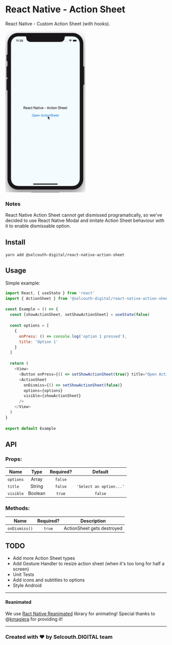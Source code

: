 # React Native - Action Sheet

React Native - Custom Action Sheet (with hooks).

<img src="https://github.com/SelcouthDigital/react-native-action-sheet/blob/master/examples/react-native-action-sheet.gif?raw=true" width="250">

### Notes

React Native Action Sheet cannot get dismissed programatically, so we've decided to use React Native Modal and imitate Action Sheet behaviour with it to enable dismissable option.

## Install

`yarn add @selcouth-digital/react-native-action-sheet`

## Usage

Simple example:

```javascript
import React, { useState } from 'react'
import { ActionSheet } from '@selcouth-digital/react-native-action-sheet'

const Example = () => {
  const [showActionSheet, setShowActionSheet] = useState(false)
  
  const options = [
    {
      onPress: () => console.log('option 1 pressed'),
      title: 'Option 1'
    }
  ]
  
  return (
    <View>
      <Button onPress={() => setShowActionSheet(true)} title="Open Action Sheet" />
      <ActionSheet
        onDismiss={() => setShowActionSheet(false)}
        options={options}
        visible={showActionSheet}
      />
    </View>
  )
}

export default Example
```

## API

### Props:

| Name       | Type    | Required?  | Default                 |
| ---------- |:-------:|:----------:|:-----------------------:|
| `options`  | Array   | `false`    |                         |
| `title`    | String  | `false`    | `'Select an option...'` |
| `visible`  | Boolean | `true`     | `false`                 |

### Methods:

| Name         | Required?  | Description                |
| ------------ |:----------:|:--------------------------:|
| `onDismiss()`| `true`     | ActionSheet gets destroyed |

## TODO

* Add more Action Sheet types
* Add Gesture Handler to resize action sheet (when it's too long for half a screen)
* Unit Tests
* Add icons and subtitles to options
* Style Android

___

#### Reanimated

We use [Ract Native Reanimated](https://github.com/kmagiera/react-native-reanimated) library for animating! Special thanks to @[kmagiera](https://github.com/kmagiera) for providing it!

___

### Created with ♥ by Selcouth.DIGITAL team
